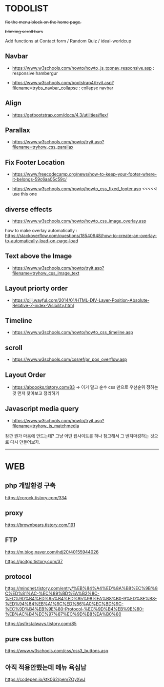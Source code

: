 # TODOLIST
~~fix the menu block on the home page.~~

~~blinking scroll bars~~

Add functions at Contact form / Random Quiz / ideal-worldcup

## Navbar
* <https://www.w3schools.com/howto/howto_js_topnav_responsive.asp> : responsive hambergur

* <https://www.w3schools.com/bootstrap4/tryit.asp?filename=trybs_navbar_collapse> : collapse navbar


## Align 
* <https://getbootstrap.com/docs/4.3/utilities/flex/>

## Parallax
* <https://www.w3schools.com/howto/tryit.asp?filename=tryhow_css_parallax>

## Fix Footer Location
* <https://www.freecodecamp.org/news/how-to-keep-your-footer-where-it-belongs-59c6aa05c59c/>


* <https://www.w3schools.com/howto/howto_css_fixed_footer.asp> <<<<<I use this one

## diverse effects 
* <https://www.w3schools.com/howto/howto_css_image_overlay.asp>

how to make overlay automatically : https://stackoverflow.com/questions/18540948/how-to-create-an-overlay-to-automatically-load-on-page-load

## Text above the Image
* <https://www.w3schools.com/howto/tryit.asp?filename=tryhow_css_image_text>

## Layout priorty order
* <https://ojji.wayful.com/2014/01/HTML-DIV-Layer-Position-Absolute-Relative-Z-index-Visibility.html>

## Timeline
* <https://www.w3schools.com/howto/howto_css_timeline.asp>

## scroll
* <https://www.w3schools.com/cssref/pr_pos_overflow.asp>

## Layout Order
* <https://aboooks.tistory.com/83> -> 이거 말고 순수 css 만으로 우선순위 정하는 것 먼저 찾아보고 정리하기

## Javascript media query
* <https://www.w3schools.com/howto/tryit.asp?filename=tryhow_js_matchmedia>


잠깐 뭔가 마음에 안드는데? 
그냥 어떤 웹사이트를 하나 참고해서 그 벤치마킹하는 것으로 다시 만들어보자.

********************************************************

# WEB

## php 개발환경 구축
<https://corock.tistory.com/334>

## proxy
<https://brownbears.tistory.com/191>

## FTP
<https://m.blog.naver.com/hdj20/40155944026>

<https://goitgo.tistory.com/37>

## protocol
<https://mindnet.tistory.com/entry/%EB%84%A4%ED%8A%B8%EC%9B%8C%ED%81%AC-%EC%89%BD%EA%B2%8C-%EC%9D%B4%ED%95%B4%ED%95%98%EA%B8%B0-9%ED%8E%B8-%ED%94%84%EB%A1%9C%ED%86%A0%EC%BD%9C-%EC%9D%B4%EB%9E%80-Protocol-%EC%9D%B4%EB%9E%80-%EB%AC%B4%EC%97%87%EC%9D%B8%EA%B0%80>

<https://asfirstalways.tistory.com/85>

## pure css button
<https://www.w3schools.com/css/css3_buttons.asp>

## 아직 적용안했는데 메뉴 욕심남


<https://codepen.io/ktk062/pen/ZOyXwJ>
